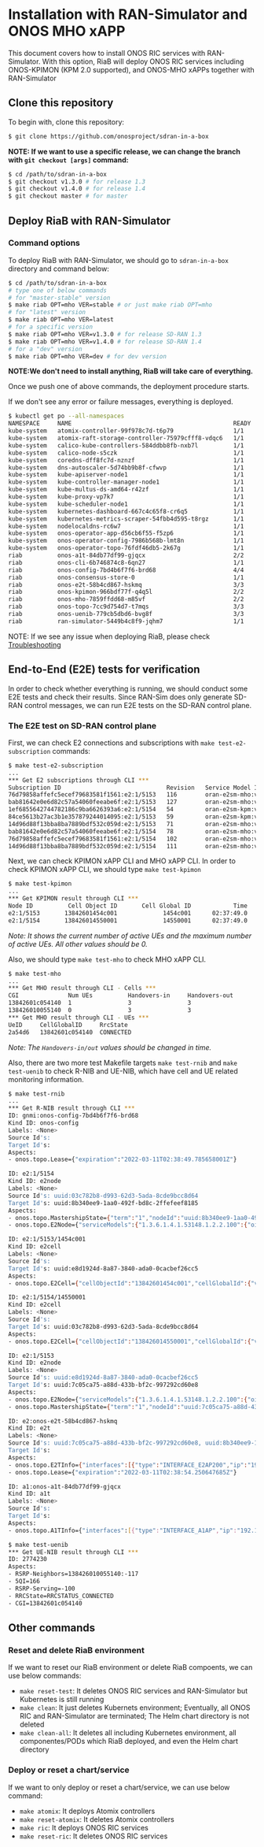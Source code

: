 <!--
SPDX-FileCopyrightText: 2019-present Open Networking Foundation <info@opennetworking.org>

SPDX-License-Identifier: Apache-2.0
-->

# Installation with RAN-Simulator and ONOS MHO xAPP
This document covers how to install ONOS RIC services with RAN-Simulator.
With this option, RiaB will deploy ONOS RIC services including ONOS-KPIMON (KPM 2.0 supported), and ONOS-MHO xAPPs together with RAN-Simulator

## Clone this repository
To begin with, clone this repository:
```bash
$ git clone https://github.com/onosproject/sdran-in-a-box
```
**NOTE: If we want to use a specific release, we can change the branch with `git checkout [args]` command:**
```bash
$ cd /path/to/sdran-in-a-box
$ git checkout v1.3.0 # for release 1.3
$ git checkout v1.4.0 # for release 1.4
$ git checkout master # for master
```

## Deploy RiaB with RAN-Simulator
### Command options
To deploy RiaB with RAN-Simulator, we should go to `sdran-in-a-box` directory and command below:
```bash
$ cd /path/to/sdran-in-a-box
# type one of below commands
# for "master-stable" version
$ make riab OPT=mho VER=stable # or just make riab OPT=mho
# for "latest" version
$ make riab OPT=mho VER=latest
# for a specific version
$ make riab OPT=mho VER=v1.3.0 # for release SD-RAN 1.3
$ make riab OPT=mho VER=v1.4.0 # for release SD-RAN 1.4
# for a "dev" version
$ make riab OPT=mho VER=dev # for dev version
```
**NOTE:We don't need to install anything, RiaB will take care of everything.**

Once we push one of above commands, the deployment procedure starts.

If we don't see any error or failure messages, everything is deployed.
```bash
$ kubectl get po --all-namespaces
NAMESPACE     NAME                                              READY   STATUS    RESTARTS   AGE
kube-system   atomix-controller-99f978c7d-t6p79                 1/1     Running   0          3m13s
kube-system   atomix-raft-storage-controller-75979cfff8-vdqc6   1/1     Running   0          2m52s
kube-system   calico-kube-controllers-584ddbb8fb-nxb7l          1/1     Running   0          4h6m
kube-system   calico-node-s5czk                                 1/1     Running   1          4h6m
kube-system   coredns-dff8fc7d-nznzf                            1/1     Running   0          4h6m
kube-system   dns-autoscaler-5d74bb9b8f-cfwvp                   1/1     Running   0          4h6m
kube-system   kube-apiserver-node1                              1/1     Running   0          4h7m
kube-system   kube-controller-manager-node1                     1/1     Running   0          4h7m
kube-system   kube-multus-ds-amd64-r42zf                        1/1     Running   0          4h6m
kube-system   kube-proxy-vp7k7                                  1/1     Running   1          4h7m
kube-system   kube-scheduler-node1                              1/1     Running   0          4h7m
kube-system   kubernetes-dashboard-667c4c65f8-cr6q5             1/1     Running   0          4h6m
kube-system   kubernetes-metrics-scraper-54fbb4d595-t8rgz       1/1     Running   0          4h6m
kube-system   nodelocaldns-rc6w7                                1/1     Running   0          4h6m
kube-system   onos-operator-app-d56cb6f55-f5zp6                 1/1     Running   0          2m37s
kube-system   onos-operator-config-7986b568b-lmt8n              1/1     Running   0          2m37s
kube-system   onos-operator-topo-76fdf46db5-2k67g               1/1     Running   0          2m39s
riab          onos-a1t-84db77df99-gjqcx                         2/2     Running   0          2m5s
riab          onos-cli-6b746874c8-6qn27                         1/1     Running   0          2m5s
riab          onos-config-7bd4b6f7f6-brd68                      4/4     Running   0          2m5s
riab          onos-consensus-store-0                            1/1     Running   0          2m4s
riab          onos-e2t-58b4cd867-hskmq                          3/3     Running   0          2m5s
riab          onos-kpimon-966bdf77f-q4q5l                       2/2     Running   0          2m5s
riab          onos-mho-7859ffdd68-m85vf                         2/2     Running   0          2m5s
riab          onos-topo-7cc9d754d7-t7mqs                        3/3     Running   0          2m5s
riab          onos-uenib-779cb5dbd6-bvg8f                       3/3     Running   0          2m5s
riab          ran-simulator-5449b4c8f9-jqhm7                    1/1     Running   0          2m5s
```

NOTE: If we see any issue when deploying RiaB, please check [Troubleshooting](./troubleshooting.md)

## End-to-End (E2E) tests for verification
In order to check whether everything is running, we should conduct some E2E tests and check their results.
Since RAN-Sim does only generate SD-RAN control messages, we can run E2E tests on the SD-RAN control plane.

### The E2E test on SD-RAN control plane
First, we can check E2 connections and subscriptions with `make test-e2-subscription` commands:
```bash
$ make test-e2-subscription
...
*** Get E2 subscriptions through CLI ***
Subscription ID                              Revision   Service Model ID      E2 NodeID   Encoding   Phase               State
76d79858affefc5ecef79683581f1561:e2:1/5153   116        oran-e2sm-mho:v2   e2:1/5153   ASN1_PER   SUBSCRIPTION_OPEN   SUBSCRIPTION_COMPLETE
bab81642e0e6d82c57a54060feeabe6f:e2:1/5153   127        oran-e2sm-mho:v2   e2:1/5153   ASN1_PER   SUBSCRIPTION_OPEN   SUBSCRIPTION_COMPLETE
1ef6855642744782186c9ba6626393a6:e2:1/5154   54         oran-e2sm-kpm:v2   e2:1/5154   ASN1_PER   SUBSCRIPTION_OPEN   SUBSCRIPTION_COMPLETE
84ce5613b27ac3b1e357879244014095:e2:1/5153   59         oran-e2sm-kpm:v2   e2:1/5153   ASN1_PER   SUBSCRIPTION_OPEN   SUBSCRIPTION_COMPLETE
14d96d88f13bba8ba7889bdf532c059d:e2:1/5153   71         oran-e2sm-mho:v2   e2:1/5153   ASN1_PER   SUBSCRIPTION_OPEN   SUBSCRIPTION_COMPLETE
bab81642e0e6d82c57a54060feeabe6f:e2:1/5154   78         oran-e2sm-mho:v2   e2:1/5154   ASN1_PER   SUBSCRIPTION_OPEN   SUBSCRIPTION_COMPLETE
76d79858affefc5ecef79683581f1561:e2:1/5154   102        oran-e2sm-mho:v2   e2:1/5154   ASN1_PER   SUBSCRIPTION_OPEN   SUBSCRIPTION_COMPLETE
14d96d88f13bba8ba7889bdf532c059d:e2:1/5154   111        oran-e2sm-mho:v2   e2:1/5154   ASN1_PER   SUBSCRIPTION_OPEN   SUBSCRIPTION_COMPLETE
```

Next, we can check KPIMON xAPP CLI and MHO xAPP CLI.
In order to check KPIMON xAPP CLI, we should type `make test-kpimon`
```bash
$ make test-kpimon
...
*** Get KPIMON result through CLI ***
Node ID          Cell Object ID       Cell Global ID            Time    RRC.Conn.Avg    RRC.Conn.Max    RRC.ConnEstabAtt.Sum    RRC.ConnEstabSucc.Sum    RRC.ConnReEstabAtt.HOFail    RRC.ConnReEstabAtt.Other    RRC.ConnReEstabAtt.Sum    RRC.ConnReEstabAtt.reconfigFail
e2:1/5153       13842601454c001             1454c001      02:37:49.0               0               1                       0                        0                            0                           0                         0                                  0
e2:1/5154       138426014550001             14550001      02:37:49.0               1               1                       0                        0                            0                           0                         0                                  0
```

*Note: It shows the current number of active UEs and the maximum number of active UEs. All other values should be 0.*

Also, we should type `make test-mho` to check MHO xAPP CLI.
```bash
$ make test-mho
...
*** Get MHO result through CLI - Cells ***
CGI              Num UEs          Handovers-in     Handovers-out
13842601c054140  1                3                3
138426010055140  0                3                3
*** Get MHO result through CLI - UEs ***
UeID     CellGlobalID     RrcState
2a54d6   13842601c054140  CONNECTED
```

*Note: The `Handovers-in/out` values should be changed in time.*

Also, there are two more test Makefile targets `make test-rnib` and `make test-uenib` to check R-NIB and UE-NIB, which have cell and UE related monitoring information.
```bash
$ make test-rnib
...
*** Get R-NIB result through CLI ***
ID: gnmi:onos-config-7bd4b6f7f6-brd68
Kind ID: onos-config
Labels: <None>
Source Id's:
Target Id's:
Aspects:
- onos.topo.Lease={"expiration":"2022-03-11T02:38:49.785658001Z"}

ID: e2:1/5154
Kind ID: e2node
Labels: <None>
Source Id's: uuid:03c782b8-d993-62d3-5ada-8cde9bcc8d64
Target Id's: uuid:8b340ee9-1aa0-492f-bd8c-2ffefeef8185
Aspects:
- onos.topo.MastershipState={"term":"1","nodeId":"uuid:8b340ee9-1aa0-492f-bd8c-2ffefeef8185"}
- onos.topo.E2Node={"serviceModels":{"1.3.6.1.4.1.53148.1.2.2.100":{"oid":"1.3.6.1.4.1.53148.1.2.2.100","name":"ORAN-E2SM-RC-PRE","ranFunctions":[{"@type":"type.googleapis.com/onos.topo.RCRanFunction","reportStyles":[{"name":"PCI and NRT update for eNB","type":1}]}],"ranFunctionIDs":[3]},"1.3.6.1.4.1.53148.1.2.2.101":{"oid":"1.3.6.1.4.1.53148.1.2.2.101","name":"ORAN-E2SM-MHO","ranFunctions":[{"@type":"type.googleapis.com/onos.topo.MHORanFunction","reportStyles":[{"name":"PCI and NRT update for eNB","type":1}]}],"ranFunctionIDs":[5]},"1.3.6.1.4.1.53148.1.2.2.2":{"oid":"1.3.6.1.4.1.53148.1.2.2.2","name":"ORAN-E2SM-KPM","ranFunctions":[{"@type":"type.googleapis.com/onos.topo.KPMRanFunction","reportStyles":[{"name":"Periodic Report","type":1,"measurements":[{"id":"value:1","name":"RRC.ConnEstabAtt.Sum"},{"id":"value:2","name":"RRC.ConnEstabSucc.Sum"},{"id":"value:3","name":"RRC.ConnReEstabAtt.Sum"},{"id":"value:4","name":"RRC.ConnReEstabAtt.reconfigFail"},{"id":"value:5","name":"RRC.ConnReEstabAtt.HOFail"},{"id":"value:6","name":"RRC.ConnReEstabAtt.Other"},{"id":"value:7","name":"RRC.Conn.Avg"},{"id":"value:8","name":"RRC.Conn.Max"}]}]}],"ranFunctionIDs":[4]}}}

ID: e2:1/5153/1454c001
Kind ID: e2cell
Labels: <None>
Source Id's:
Target Id's: uuid:e8d1924d-8a87-3840-ada0-0cacbef26cc5
Aspects:
- onos.topo.E2Cell={"cellObjectId":"13842601454c001","cellGlobalId":{"value":"1454c001"},"kpiReports":{"RRC.Conn.Avg":0,"RRC.Conn.Max":1,"RRC.ConnEstabAtt.Sum":0,"RRC.ConnEstabSucc.Sum":0,"RRC.ConnReEstabAtt.HOFail":0,"RRC.ConnReEstabAtt.Other":0,"RRC.ConnReEstabAtt.Sum":0,"RRC.ConnReEstabAtt.reconfigFail":0}}

ID: e2:1/5154/14550001
Kind ID: e2cell
Labels: <None>
Source Id's:
Target Id's: uuid:03c782b8-d993-62d3-5ada-8cde9bcc8d64
Aspects:
- onos.topo.E2Cell={"cellObjectId":"138426014550001","cellGlobalId":{"value":"14550001"},"kpiReports":{"RRC.Conn.Avg":1,"RRC.Conn.Max":1,"RRC.ConnEstabAtt.Sum":0,"RRC.ConnEstabSucc.Sum":0,"RRC.ConnReEstabAtt.HOFail":0,"RRC.ConnReEstabAtt.Other":0,"RRC.ConnReEstabAtt.Sum":0,"RRC.ConnReEstabAtt.reconfigFail":0}}

ID: e2:1/5153
Kind ID: e2node
Labels: <None>
Source Id's: uuid:e8d1924d-8a87-3840-ada0-0cacbef26cc5
Target Id's: uuid:7c05ca75-a88d-433b-bf2c-997292cd60e8
Aspects:
- onos.topo.E2Node={"serviceModels":{"1.3.6.1.4.1.53148.1.2.2.100":{"oid":"1.3.6.1.4.1.53148.1.2.2.100","name":"ORAN-E2SM-RC-PRE","ranFunctions":[{"@type":"type.googleapis.com/onos.topo.RCRanFunction","reportStyles":[{"name":"PCI and NRT update for eNB","type":1}]}],"ranFunctionIDs":[3]},"1.3.6.1.4.1.53148.1.2.2.101":{"oid":"1.3.6.1.4.1.53148.1.2.2.101","name":"ORAN-E2SM-MHO","ranFunctions":[{"@type":"type.googleapis.com/onos.topo.MHORanFunction","reportStyles":[{"name":"PCI and NRT update for eNB","type":1}]}],"ranFunctionIDs":[5]},"1.3.6.1.4.1.53148.1.2.2.2":{"oid":"1.3.6.1.4.1.53148.1.2.2.2","name":"ORAN-E2SM-KPM","ranFunctions":[{"@type":"type.googleapis.com/onos.topo.KPMRanFunction","reportStyles":[{"name":"Periodic Report","type":1,"measurements":[{"id":"value:1","name":"RRC.ConnEstabAtt.Sum"},{"id":"value:2","name":"RRC.ConnEstabSucc.Sum"},{"id":"value:3","name":"RRC.ConnReEstabAtt.Sum"},{"id":"value:4","name":"RRC.ConnReEstabAtt.reconfigFail"},{"id":"value:5","name":"RRC.ConnReEstabAtt.HOFail"},{"id":"value:6","name":"RRC.ConnReEstabAtt.Other"},{"id":"value:7","name":"RRC.Conn.Avg"},{"id":"value:8","name":"RRC.Conn.Max"}]}]}],"ranFunctionIDs":[4]}}}
- onos.topo.MastershipState={"term":"1","nodeId":"uuid:7c05ca75-a88d-433b-bf2c-997292cd60e8"}

ID: e2:onos-e2t-58b4cd867-hskmq
Kind ID: e2t
Labels: <None>
Source Id's: uuid:7c05ca75-a88d-433b-bf2c-997292cd60e8, uuid:8b340ee9-1aa0-492f-bd8c-2ffefeef8185
Target Id's:
Aspects:
- onos.topo.E2TInfo={"interfaces":[{"type":"INTERFACE_E2AP200","ip":"192.168.84.87","port":36421},{"type":"INTERFACE_E2T","ip":"192.168.84.87","port":5150}]}
- onos.topo.Lease={"expiration":"2022-03-11T02:38:54.250647685Z"}

ID: a1:onos-a1t-84db77df99-gjqcx
Kind ID: a1t
Labels: <None>
Source Id's:
Target Id's:
Aspects:
- onos.topo.A1TInfo={"interfaces":[{"type":"INTERFACE_A1AP","ip":"192.168.84.79","port":9639}]}

$ make test-uenib
*** Get UE-NIB result through CLI ***
ID: 2774230
Aspects:
- RSRP-Neighbors=138426010055140:-117
- 5QI=166
- RSRP-Serving=-100
- RRCState=RRCSTATUS_CONNECTED
- CGI=13842601c054140
```

## Other commands
### Reset and delete RiaB environment
If we want to reset our RiaB environment or delete RiaB compoents, we can use below commands:
* `make reset-test`: It deletes ONOS RIC services and RAN-Simulator but Kubernetes is still running
* `make clean`: It just deletes Kubernets environment; Eventually, all ONOS RIC and RAN-Simulator are terminated; The Helm chart directory is not deleted
* `make clean-all`: It deletes all including Kubernetes environment, all componentes/PODs which RiaB deployed, and even the Helm chart directory

### Deploy or reset a chart/service
If we want to only deploy or reset a chart/service, we can use below command:
* `make atomix`: It deploys Atomix controllers
* `make reset-atomix`: It deletes Atomix controllers
* `make ric`: It deploys ONOS RIC services
* `make reset-ric`: It deletes ONOS RIC services
